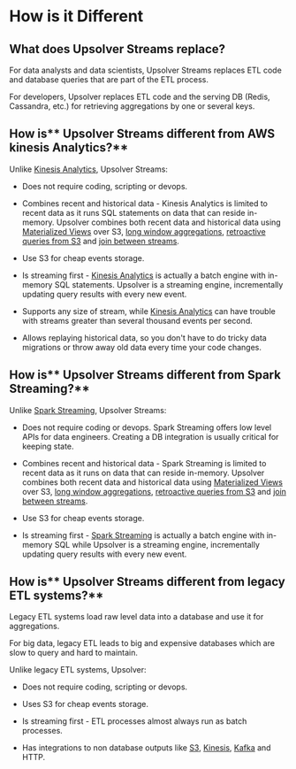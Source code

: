 # How is it Different

## **What does Upsolver Streams replace?**

For data analysts and data scientists, Upsolver Streams replaces ETL code and database queries that are part of the ETL process.

For developers, Upsolver replaces ETL code and the serving DB \(Redis, Cassandra, etc.\) for retrieving aggregations by one or several keys.

## How is** Upsolver Streams different from AWS kinesis Analytics?**

Unlike [Kinesis Analytics](https://aws.amazon.com/kinesis/analytics/), Upsolver Streams:

* Does not require coding, scripting or devops.

* Combines recent and historical data - Kinesis Analytics is limited to recent data as it runs SQL statements on data that can reside in-memory. Upsolver combines both recent data and historical data using [Materialized Views](/indexed-views.md) over S3, [long window aggregations](/aggregations/sliding-time-windows.md), [retroactive queries from S3](/continuous-queries.md) and [join between streams](/calculated-fields/index-lookup.md).

* Use S3 for cheap events storage.

* Is streaming first - [Kinesis Analytics](https://aws.amazon.com/kinesis/analytics/) is actually a batch engine with in-memory SQL statements. Upsolver is a streaming engine, incrementally updating query results with every new event.

* Supports any size of stream, while [Kinesis Analytics](https://aws.amazon.com/kinesis/analytics/) can have trouble with streams greater than several thousand events per second.

* Allows replaying historical data, so you don't have to do tricky data migrations or throw away old data every time your code changes.

## How is** Upsolver Streams different from Spark Streaming?**

Unlike [Spark Streaming](https://spark.apache.org/streaming/), Upsolver Streams:

* Does not require coding or devops. Spark Streaming offers low level APIs for data engineers. Creating a DB integration is usually critical for keeping state.

* Combines recent and historical data - Spark Streaming is limited to recent data as it runs on data that can reside in-memory. Upsolver combines both recent data and historical data using [Materialized Views](/indexed-views.md) over S3, [long window aggregations](/aggregations/sliding-time-windows.md), [retroactive queries from S3](/continuous-queries.md) and [join between streams](/calculated-fields/index-lookup.md).

* Use S3 for cheap events storage.

* Is streaming first - [Spark Streaming](https://spark.apache.org/streaming/) is actually a batch engine with in-memory SQL while Upsolver is a streaming engine, incrementally updating query results with every new event.

## How is** Upsolver Streams different from legacy ETL systems?**

Legacy ETL systems load raw level data into a database and use it for aggregations.

For big data, legacy ETL leads to big and expensive databases which are slow to query and hard to maintain.

Unlike legacy ETL systems, Upsolver:

* Does not require coding, scripting or devops.

* Uses S3 for cheap events storage.

* Is streaming first - ETL processes almost always run as batch processes.

* Has integrations to non database outputs like [S3](https://aws.amazon.com/s3/), [Kinesis](https://aws.amazon.com/kinesis/streams/), [Kafka](https://kafka.apache.org/) and HTTP.



